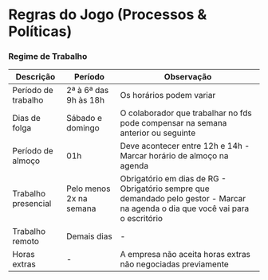 # Regras do Jogo (Processos & Políticas)

### Regime de Trabalho

|Descrição|Período|Observação|
|---------|-------|----------|
|Período de trabalho|2ª à 6ª das 9h às 18h|Os horários podem variar|
|Dias de folga|Sábado e domingo|O colaborador que trabalhar no fds pode compensar na semana anterior ou seguinte|
|Período de almoço|01h|Deve acontecer entre 12h e 14h - Marcar horário de almoço na agenda|
|Trabalho presencial|Pelo menos 2x na semana|Obrigatório em dias de RG - Obrigatório sempre que demandado pelo gestor - Marcar na agenda o dia que você vai para o escritório|
|Trabalho remoto|Demais dias|-|
|Horas extras|-|A empresa não aceita horas extras não negociadas previamente|